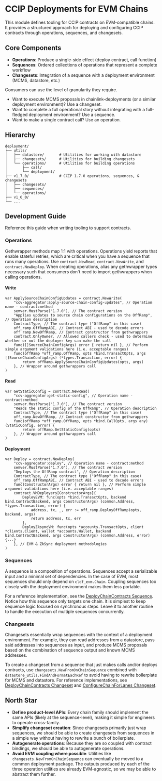 # CCIP Deployments for EVM Chains

This module defines tooling for CCIP contracts on EVM-compatible chains. It provides a structured approach for deploying and configuring CCIP contracts through operations, sequences, and changesets.

## Core Components

- **Operations**: Produce a single-side effect (deploy contract, call function)
- **Sequences**: Ordered collections of operations that represent a complete workflow
- **Changesets**: Integration of a sequence with a deployment environment (MCMS, datastore, etc.)

Consumers can use the level of granularity they require.
- Want to execute MCMS proposals in chainlink-deployments (or a similar deployment environment)? Use a changeset.
- Want to complete a full operational story without integrating with a full-fledged deployment environment? Use a sequence.
- Want to make a single contract call? Use an operation. 

## Hierarchy

```
deployment/
├── utils/
│   ├── datastore/       # Utilities for working with datastore
│   ├── changesets/      # Utilities for building changesets
│   └── operations/      # Utilities for building operations
│       ├── call/
│       └── deployment/
├── v1_7_0/              # CCIP 1.7.0 operations, sequences, & changesets
│   ├── changesets/
│   ├── sequences/
│   └── operations/
├── v1_6_0/
└── ...
```

## Development Guide

Reference this guide when writing tooling to support contracts.

### Operations

Gethwrapper methods map 1:1 with operations. Operations yield reports that enable stateful retries, which are critical when you have a sequence that runs many operations. Use `contract.NewRead`, `contract.NewWrite`, and `contract.NewDeploy`. When creating operations, alias any gethwrapper types necessary such that consumers don't need to import gethwrappers when calling operations.

#### Write

```golang
var ApplySourceChainConfigUpdates = contract.NewWrite(
	"ccv-aggregator:apply-source-chain-config-updates", // Operation name - contract:method
	semver.MustParse("1.7.0"), // The contract version
	"Applies updates to source chain configurations on the OffRamp", // Operation description
	ContractType, // The contract type ("OffRamp" in this case)
	off_ramp.OffRampABI, // Contract ABI - used to decode errors
	off_ramp.NewOffRamp, // Contract constructor from gethwrappers
	contract.OnlyOwner, // Allowed callers check - used to determine whether or not the deployer key can make the call
	func([]SourceChainConfigArgs) error { return nil }, // Perform simple argument validations here (i.e. acceptable ranges)
	func(offRamp *off_ramp.OffRamp, opts *bind.TransactOpts, args []SourceChainConfigArgs) (*types.Transaction, error) {
		return offRamp.ApplySourceChainConfigUpdates(opts, args)
	}, // Wrapper around gethwrappers call
)
```

#### Read

```golang
var GetStaticConfig = contract.NewRead(
	"ccv-aggregator:get-static-config", // Operation name - contract:method
	semver.MustParse("1.7.0"), // The contract version
	"Reads the static config of the OffRamp", // Operation description
	ContractType, // The contract type ("OffRamp" in this case)
	off_ramp.NewOffRamp, // Contract constructor from gethwrappers
	func(offRamp *off_ramp.OffRamp, opts *bind.CallOpts, args any) (StaticConfig, error) {
		return offRamp.GetStaticConfig(opts)
	}, // Wrapper around gethwrappers call
)
```

#### Deployment

```golang
var Deploy = contract.NewDeploy(
	"ccv-aggregator:deploy", // Operation name - contract:method
	semver.MustParse("1.7.0"), // The contract version
	"Deploys the OffRamp contract", // Operation description
	ContractType, // The contract type ("OffRamp" in this case)
	off_ramp.OffRampABI, // Contract ABI - used to decode errors
	func(ConstructorArgs) error { return nil }, // Perform simple argument validations here (i.e. acceptable ranges)
	contract.VMDeployers[ConstructorArgs]{
		DeployEVM: func(opts *bind.TransactOpts, backend bind.ContractBackend, args ConstructorArgs) (common.Address, *types.Transaction, error) {
			address, tx, _, err := off_ramp.DeployOffRamp(opts, backend, args)
			return address, tx, err
		},
		DeployZksyncVM: func(opts *accounts.TransactOpts, client *clients.Client, wallet *accounts.Wallet, backend bind.ContractBackend, args ConstructorArgs) (common.Address, error) {...}
	}, // EVM & ZkSync deployment methodologies
)
```

### Sequences

A sequence is a composition of operations. Sequences accept a serializable input and a minimal set of dependencies. In the case of EVM, most sequences should only depend on `cldf_evm.Chain`. Coupling sequences too closely with the deployment environment makes them less portable.

For a reference implementation, see the [DeployChainContracts Sequence](/chains/evm/deployment/v1_7_0/sequences/deploy_chain_contracts.go). Notice how this sequence only targets one chain. It is simplest to keep sequence logic focused on synchronous steps. Leave it to another routine to handle the execution of multiple sequences concurrently.

### Changesets

Changesets essentially wrap sequences with the context of a deployment environment. For example, they can read addresses from a datastore, pass said addresses into sequences as input, and produce MCMS proposals based on the combination of sequence output and known MCMS addresses.

To create a changeset from a sequence that just makes calls and/or deploys contracts, use `changesets.NewFromOnChainSequence` combined with `datastore_utils.FindAndFormatEachRef` to avoid having to rewrite boilerplate for MCMS and datastore. For reference implementations, see [DeployChainContracts Changeset](/chains/evm/deployment/v1_7_0/changesets/deploy_chain_contracts.go) and [ConfigureChainForLanes Changeset](/chains/evm/deployment/v1_7_0/changesets/configure_chain_for_lanes.go).

## North Star

- **Define product-level APIs**: Every chain family should implement the same APIs (likely at the sequence-level), making it simple for engineers to operate cross-family.
- **Simplify changeset creation**: Since changesets primarily just wrap sequences, we should be able to create changesets from sequences in a simple way without having to rewrite a bunch of boilerplate.
- **Autogenerate operations**: Because they are so coupled with contract bindings, we should be able to autogenerate operations.
- **Avoid EVM coupling where possible**: Utilities like `changesets.NewFromOnChainSequence` can eventually be moved to a common deployment package. The outputs produced by each of the three operation utilities are already EVM-agnostic, so we may be able to abstract them further.
